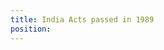 ```yaml
---
title: India Acts passed in 1989
position:
---
```


<templatesPostChildren></templatesPostChildren>

